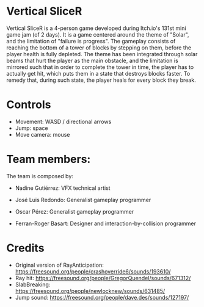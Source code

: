 # Vertical SliceR

Vertical SliceR is a 4-person game developed during Itch.io's 131st mini game jam (of 2 days). It is a game centered around the theme of
"Solar", and the limitation of "failure is progress". The gameplay consists of reaching the bottom of a tower of blocks by
stepping on them, before the player health is fully depleted. The theme has been integrated through solar beams that hurt the
player as the main obstacle, and the limitation is mirrored such that in order to complete the tower in time, the player has to
actually get hit, which puts them in a state that destroys blocks faster. To remedy that, during such state, the player heals for
every block they break.

# Controls

 - Movement: WASD / directional arrows
 - Jump: space
 - Move camera: mouse

# Team members:

The team is composed by:

 - Nadine Gutiérrez: VFX technical artist

 - José Luis Redondo: Generalist gameplay programmer

 - Oscar Pérez: Generalist gameplay programmer

 - Ferran-Roger Basart: Designer and interaction-by-collision programmer


# Credits

- Original version of RayAnticipation: https://freesound.org/people/crashoverride6/sounds/193610/
- Ray hit: https://freesound.org/people/GregorQuendel/sounds/671312/
- SlabBreaking: https://freesound.org/people/newlocknew/sounds/631485/
- Jump sound: https://freesound.org/people/dave.des/sounds/127197/

